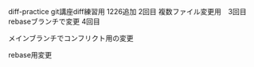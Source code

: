 diff-practice
git講座diff練習用
1226追加 2回目
複数ファイル変更用　3回目
rebaseブランチで変更 4回目

メインブランチでコンフリクト用の変更

rebase用変更
